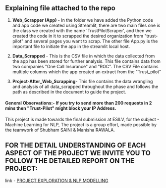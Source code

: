 ## Explaining file attached to the repo
1. **Web_Scrapper (App)** - In the folder we have added the Python code and app code we created using Streamlit, there are two main files one is the class we created with the name 'TrustPilotScraper', and then we created the code in it to scrapped the desired organization from "trust-pilot" and several pages you want to scrap. The other file App.py is the important file to initiate the app in the streamlit local host. 

2. **Data_Scrapped** - This is the CSV file in which the data collected from the app has been stored for further analysis. This file contains data from two companies "One Call Insurance" and "ROC". The CSV File contains multiple columns which the app created an extract from the "Trust_pilot"

3. **Project-After_Web_Scrapping**- This file contains the data wrangling and analysis of all data_scrapped throughout the phase and follows the path as described in the document to guide the project.


#### General Observations:- If you try to send more than 200 requests in 2 mins then "Trust-Pilot" might block your IP Address. 


This project is made towards the final submission at ESILV, for the subject - Machine Learning for NLP, 
The project is a group effort, made possible by the teamwork of Shubham SAINI & Manisha RAWALA.

## FOR THE DETAIL UNDERSTANDING OF EACH ASPECT OF THE PROJECT WE INVITE YOU TO FOLLOW THE DETAILED REPORT ON THE PROJECT:
 link - [PROJECT EXPLORATION & NLP MODELLING](URL)
